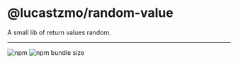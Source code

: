 # @lucastzmo/random-value
A small lib of return values random.

---

![npm](https://img.shields.io/npm/v/@lucastzmo/random-value) ![npm bundle size](https://img.shields.io/bundlephobia/min/@lucastzmo/random-value)
